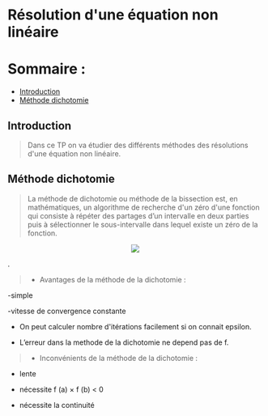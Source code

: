 # Résolution d'une équation non linéaire
# Sommaire :
 - [Introduction](#introduction)
 - [Méthode dichotomie](#méthode-dichotomie)

## Introduction 
> Dans ce TP on va étudier des différents méthodes des résolutions d'une équation non linéaire.
## Méthode dichotomie
> La méthode de dichotomie ou méthode de la bissection est, en mathématiques, un algorithme de recherche d'un zéro d'une fonction qui consiste à répéter des partages d’un intervalle en deux parties puis à sélectionner le sous-intervalle dans lequel existe un zéro de la fonction.

<p align="center"><img  src="méthode de dichotomie.png"/></p>.

> + Avantages de la méthode de la dichotomie :

-simple

-vitesse de convergence constante

- On peut calculer nombre d'itérations facilement si on connait epsilon.

- L’erreur dans la methode de la dichotomie ne depend pas de f.
> + Inconvénients de la méthode de la dichotomie :

- lente

- nécessite f (a) × f (b) < 0

- nécessite la continuité

